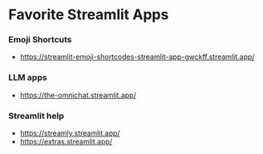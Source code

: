 # Favorite Streamlit Apps

### Emoji Shortcuts
* https://streamlit-emoji-shortcodes-streamlit-app-gwckff.streamlit.app/

### LLM apps
* https://the-omnichat.streamlit.app/


### Streamlit help
* https://streamly.streamlit.app/
* https://extras.streamlit.app/

